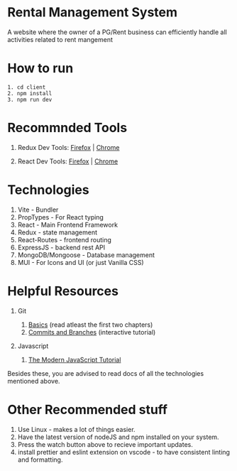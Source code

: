 # Rental Management System

A website where the owner of a PG/Rent business can efficiently handle all activities related to rent mangement

# How to run

```
1. cd client
2. npm install
3. npm run dev
```

# Recommnded Tools

1. Redux Dev Tools: [Firefox](https://addons.mozilla.org/en-US/firefox/addon/reduxdevtools/) | [Chrome](https://chrome.google.com/webstore/detail/redux-devtools/lmhkpmbekcpmknklioeibfkpmmfibljd?hl=en)

2. React Dev Tools: [Firefox](https://addons.mozilla.org/en-US/firefox/addon/react-devtools/) | [Chrome](https://chrome.google.com/webstore/detail/react-developer-tools/fmkadmapgofadopljbjfkapdkoienihi?hl=en)

# Technologies

1. Vite - Bundler
2. PropTypes - For React typing
3. React - Main Frontend Framework
4. Redux - state management
5. React-Routes - frontend routing
6. ExpressJS - backend rest API
7. MongoDB/Mongoose - Database management
8. MUI - For Icons and UI (or just Vanilla CSS)

# Helpful Resources

1. Git

   1. [Basics](https://git-scm.com/book/en/v2) (read atleast the first two chapters)
   2. [Commits and Branches](https://learngitbranching.js.org/) (interactive tutorial)

2. Javascript
   1. [The Modern JavaScript Tutorial](https://javascript.info/)

Besides these, you are advised to read docs of all the technologies mentioned above.

# Other Recommended stuff

1. Use Linux - makes a lot of things easier.
2. Have the latest version of nodeJS and npm installed on your system.
3. Press the watch button above to recieve important updates.
4. install prettier and eslint extension on vscode - to have consistent linting and formatting.
